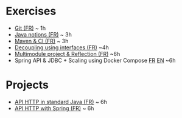 # Exercises

* [Git (FR)](git_fr/EXERCISE.md) ~ 1h
* [Java notions (FR)](java_fr/EXERCISE.adoc) ~ 3h
* [Maven & CI (FR)](maven_fr/EXERCISE.adoc) ~ 3h
* [Decoupling using interfaces (FR)](decoupling_fr/EXERCISE.adoc) ~4h
* [Multimodule project & Reflection (FR)](multimodule_reflect_fr/EXERCISE.adoc) ~6h
* Spring API & JDBC + Scaling using Docker Compose [FR](simple_web_app_spring/EXERCISE_fr.adoc) [EN](simple_web_app_spring/EXERCISE_en.adoc) ~6h

# Projects

* [API HTTP in standard Java (FR)](projects/http_api_fr/EXERCISE.adoc) ~ 6h
* [API HTTP with Spring (FR)](projects/spring_http_api_fr/EXERCISE.md) ~ 6h
